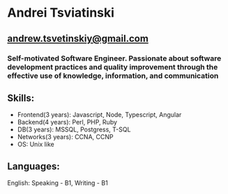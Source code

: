 # Andrei Tsviatinski

## andrew.tsvetinskiy@gmail.com

### Self-motivated Software Engineer. Passionate about software development practices and quality improvement through the effective use of knowledge, information, and communication

## Skills:
- Frontend(3 years): Javascript, Node, Typescript, Angular
- Backend(4 years): Perl, PHP, Ruby
- DB(3 years): MSSQL, Postgress, T-SQL
- Networks(3 years): CCNA, CCNP
- OS: Unix like

## Languages:
English: Speaking - B1, Writing - B1